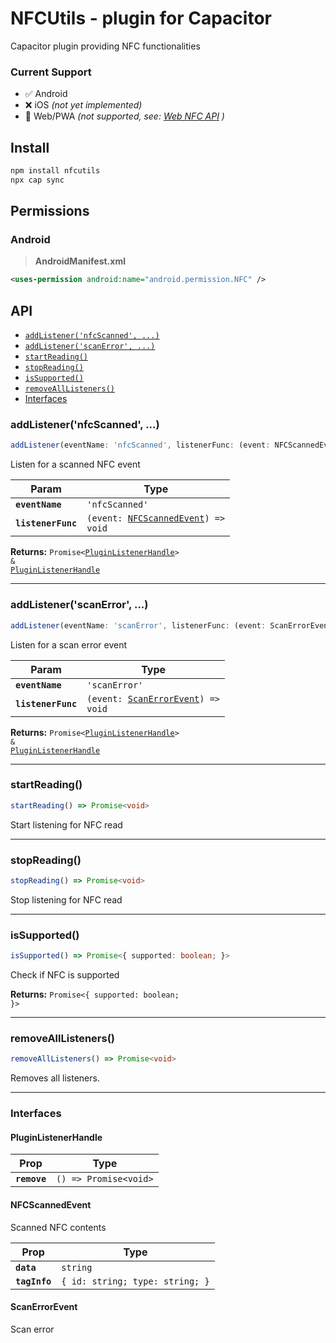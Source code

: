 # NFCUtils - plugin for Capacitor

Capacitor plugin providing NFC functionalities

### Current Support

- ✅ Android
- ❌ iOS _(not yet implemented)_
- 🚫 Web/PWA _(not supported, see: [Web NFC API](https://developer.mozilla.org/en-US/docs/Web/API/Web_NFC_API) )_

## Install

```bash
npm install nfcutils
npx cap sync
```

## Permissions

### Android
>**AndroidManifest.xml**
```xml
<uses-permission android:name="android.permission.NFC" />
```

## API

<docgen-index>

* [`addListener('nfcScanned', ...)`](#addlistenernfcscanned-)
* [`addListener('scanError', ...)`](#addlistenerscanerror-)
* [`startReading()`](#startreading)
* [`stopReading()`](#stopreading)
* [`isSupported()`](#issupported)
* [`removeAllListeners()`](#removealllisteners)
* [Interfaces](#interfaces)

</docgen-index>

<docgen-api>
<!--Update the source file JSDoc comments and rerun docgen to update the docs below-->

### addListener('nfcScanned', ...)

```typescript
addListener(eventName: 'nfcScanned', listenerFunc: (event: NFCScannedEvent) => void) => Promise<PluginListenerHandle> & PluginListenerHandle
```

Listen for a scanned NFC event

| Param              | Type                                                                            |
| ------------------ | ------------------------------------------------------------------------------- |
| **`eventName`**    | <code>'nfcScanned'</code>                                                       |
| **`listenerFunc`** | <code>(event: <a href="#nfcscannedevent">NFCScannedEvent</a>) =&gt; void</code> |

**Returns:** <code>Promise&lt;<a href="#pluginlistenerhandle">PluginListenerHandle</a>&gt; & <a href="#pluginlistenerhandle">PluginListenerHandle</a></code>

--------------------


### addListener('scanError', ...)

```typescript
addListener(eventName: 'scanError', listenerFunc: (event: ScanErrorEvent) => void) => Promise<PluginListenerHandle> & PluginListenerHandle
```

Listen for a scan error event

| Param              | Type                                                                          |
| ------------------ | ----------------------------------------------------------------------------- |
| **`eventName`**    | <code>'scanError'</code>                                                      |
| **`listenerFunc`** | <code>(event: <a href="#scanerrorevent">ScanErrorEvent</a>) =&gt; void</code> |

**Returns:** <code>Promise&lt;<a href="#pluginlistenerhandle">PluginListenerHandle</a>&gt; & <a href="#pluginlistenerhandle">PluginListenerHandle</a></code>

--------------------


### startReading()

```typescript
startReading() => Promise<void>
```

Start listening for NFC read

--------------------


### stopReading()

```typescript
stopReading() => Promise<void>
```

Stop listening for NFC read

--------------------


### isSupported()

```typescript
isSupported() => Promise<{ supported: boolean; }>
```

Check if NFC is supported

**Returns:** <code>Promise&lt;{ supported: boolean; }&gt;</code>

--------------------


### removeAllListeners()

```typescript
removeAllListeners() => Promise<void>
```

Removes all listeners.

--------------------


### Interfaces


#### PluginListenerHandle

| Prop         | Type                                      |
| ------------ | ----------------------------------------- |
| **`remove`** | <code>() =&gt; Promise&lt;void&gt;</code> |


#### NFCScannedEvent

Scanned NFC contents

| Prop          | Type                                       |
| ------------- | ------------------------------------------ |
| **`data`**    | <code>string</code>                        |
| **`tagInfo`** | <code>{ id: string; type: string; }</code> |


#### ScanErrorEvent

Scan error

</docgen-api>
